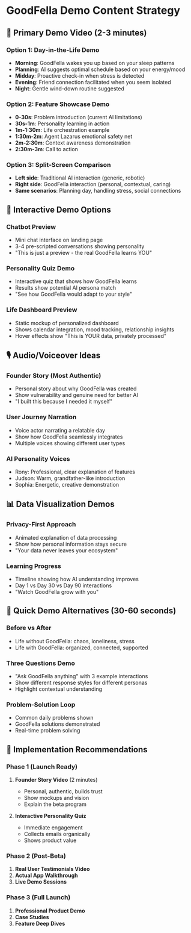 # GoodFella Demo Content Strategy

## 🎥 **Primary Demo Video (2-3 minutes)**

### **Option 1: Day-in-the-Life Demo**
- **Morning**: GoodFella wakes you up based on your sleep patterns
- **Planning**: AI suggests optimal schedule based on your energy/mood
- **Midday**: Proactive check-in when stress is detected
- **Evening**: Friend connection facilitated when you seem isolated
- **Night**: Gentle wind-down routine suggested

### **Option 2: Feature Showcase Demo**
- **0-30s**: Problem introduction (current AI limitations)
- **30s-1m**: Personality learning in action
- **1m-1:30m**: Life orchestration example
- **1:30m-2m**: Agent Lazarus emotional safety net
- **2m-2:30m**: Context awareness demonstration
- **2:30m-3m**: Call to action

### **Option 3: Split-Screen Comparison**
- **Left side**: Traditional AI interaction (generic, robotic)
- **Right side**: GoodFella interaction (personal, contextual, caring)
- **Same scenarios**: Planning day, handling stress, social connections

## 📱 **Interactive Demo Options**

### **Chatbot Preview**
- Mini chat interface on landing page
- 3-4 pre-scripted conversations showing personality
- "This is just a preview - the real GoodFella learns YOU"

### **Personality Quiz Demo**
- Interactive quiz that shows how GoodFella learns
- Results show potential AI persona match
- "See how GoodFella would adapt to your style"

### **Life Dashboard Preview**
- Static mockup of personalized dashboard
- Shows calendar integration, mood tracking, relationship insights
- Hover effects show "This is YOUR data, privately processed"

## 🎙️ **Audio/Voiceover Ideas**

### **Founder Story** (Most Authentic)
- Personal story about why GoodFella was created
- Show vulnerability and genuine need for better AI
- "I built this because I needed it myself"

### **User Journey Narration**
- Voice actor narrating a relatable day
- Show how GoodFella seamlessly integrates
- Multiple voices showing different user types

### **AI Personality Voices**
- Rony: Professional, clear explanation of features
- Judson: Warm, grandfather-like introduction
- Sophia: Energetic, creative demonstration

## 📊 **Data Visualization Demos**

### **Privacy-First Approach**
- Animated explanation of data processing
- Show how personal information stays secure
- "Your data never leaves your ecosystem"

### **Learning Progress**
- Timeline showing how AI understanding improves
- Day 1 vs Day 30 vs Day 90 interactions
- "Watch GoodFella grow with you"

## 🎯 **Quick Demo Alternatives (30-60 seconds)**

### **Before vs After**
- Life without GoodFella: chaos, loneliness, stress
- Life with GoodFella: organized, connected, supported

### **Three Questions Demo**
- "Ask GoodFella anything" with 3 example interactions
- Show different response styles for different personas
- Highlight contextual understanding

### **Problem-Solution Loop**
- Common daily problems shown
- GoodFella solutions demonstrated
- Real-time problem solving

## 🚀 **Implementation Recommendations**

### **Phase 1 (Launch Ready)**
1. **Founder Story Video** (2 minutes)
   - Personal, authentic, builds trust
   - Show mockups and vision
   - Explain the beta program

2. **Interactive Personality Quiz**
   - Immediate engagement
   - Collects emails organically
   - Shows product value

### **Phase 2 (Post-Beta)**
1. **Real User Testimonials Video**
2. **Actual App Walkthrough**
3. **Live Demo Sessions**

### **Phase 3 (Full Launch)**
1. **Professional Product Demo**
2. **Case Studies**
3. **Feature Deep Dives** 